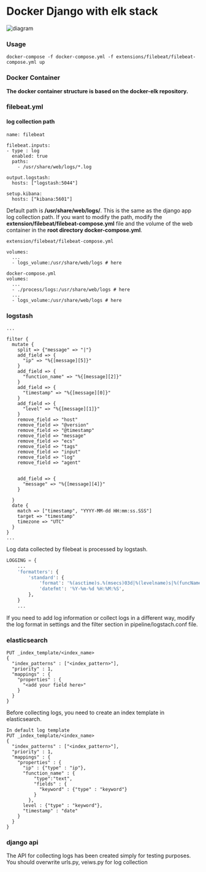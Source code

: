 # Docker Django with elk stack

![diagram](https://github.com/HyoungSooo/docker-django-elk/assets/86239441/a2862447-032d-4a77-b0b3-2f455b6baa3a)

### Usage
```shell
docker-compose -f docker-compose.yml -f extensions/filebeat/filebeat-compose.yml up
```

### Docker Container


**The docker container structure is based on the docker-elk repository.**

### filebeat.yml

#### log collection path
```shell
name: filebeat

filebeat.inputs:
- type : log
  enabled: true
  paths:
    - /usr/share/web/logs/*.log

output.logstash:
  hosts: ["logstash:5044"]

setup.kibana:
  hosts: ["kibana:5601"]

```
Default path is **/usr/share/web/logs/**. This is the same as the django app log collection path.
If you want to modify the path, modify the **extension/filebeat/filebeat-compose.yml** file and the volume of the web container in the **root directory docker-compose.yml**.

```shell
extension/filebeat/filebeat-compose.yml

volumes:
  ...
  - logs_volume:/usr/share/web/logs # here

docker-compose.yml
volumes:
  ...
  - ./process/logs:/usr/share/web/logs # here
  ...
  - logs_volume:/usr/share/web/logs # here

```

### logstash

```shell
...

filter {
  mutate {
    split => {"message" => "|"}
    add_field => {
      "ip" => "%{[message][5]}"
    }
    add_field => {
      "function_name" => "%{[message][2]}"
    }
    add_field => {
      "timestamp" => "%{[message][0]}"
    }
    add_field => {
      "level" => "%{[message][1]}"
    }
    remove_field => "host"
    remove_field => "@version"
    remove_field => "@timestamp"
    remove_field => "message"
    remove_field => "ecs"
    remove_field => "tags"
    remove_field => "input"
    remove_field => "log"
    remove_field => "agent"


    add_field => {
      "message" => "%{[message][4]}"
    }
    
  }
  date {
    match => ["timestamp", "YYYY-MM-dd HH:mm:ss.SSS"]
    target => "timestamp"
    timezone => "UTC"
  }
}
...
```
Log data collected by filebeat is processed by logstash. 

```python
LOGGING = {
    ...
    'formatters': {
        'standard': {
            'format': '%(asctime)s.%(msecs)03d|%(levelname)s|%(funcName)s|%(name)s|%(message)s',
            'datefmt': '%Y-%m-%d %H:%M:%S',
        },
    }
    ...
```
If you need to add log information or collect logs in a different way, modify the log format in settings and the filter section in pipeline/logstach.conf file.

### elasticsearch

```shell
PUT _index_template/<index_name>
{
  "index_patterns" : ["<index_pattern>"],
  "priority" : 1,
  "mappings" : {
    "properties" : {
      "<add your field here>"
    }
  }
}
```
Before collecting logs, you need to create an index template in elasticsearch.

```shell
In default log template
PUT _index_template/<index_name>
{
  "index_patterns" : ["<index_pattern>"],
  "priority" : 1,
  "mappings" : {
    "properties" : {
      "ip" : {"type" : "ip"},
      "function_name" : {
          "type":"text",
          "fields" : {
            "keyword" : {"type" : "keyword"}
          }
        },
      level : {"type" : "keyword"},
      "timestamp" : "date"
    }
  }
}
```

### django api

The API for collecting logs has been created simply for testing purposes.
You should overwrite urls.py, veiws.py for log collection
